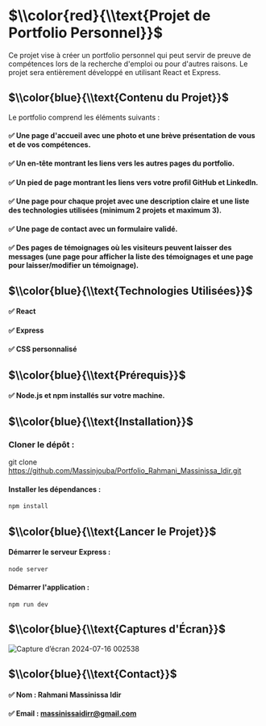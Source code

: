 # $\\color{red}{\\text{Projet de Portfolio Personnel}}$
Ce projet vise à créer un portfolio personnel qui peut servir de preuve de compétences lors de la recherche d'emploi ou pour d'autres raisons. Le projet sera entièrement développé en utilisant React et Express.

## $\\color{blue}{\\text{Contenu du Projet}}$
Le portfolio comprend les éléments suivants :
####  ✅ Une page d'accueil avec une photo et une brève présentation de vous et de vos compétences.
####  ✅ Un en-tête montrant les liens vers les autres pages du portfolio.
####  ✅ Un pied de page montrant les liens vers votre profil GitHub et LinkedIn.
####  ✅ Une page pour chaque projet avec une description claire et une liste des technologies utilisées (minimum 2 projets et maximum 3).
####  ✅ Une page de contact avec un formulaire validé.
####  ✅ Des pages de témoignages où les visiteurs peuvent laisser des messages (une page pour afficher la liste des témoignages et une page pour laisser/modifier un témoignage).

## $\\color{blue}{\\text{Technologies Utilisées}}$
####  ✅ React
####  ✅ Express
####  ✅ CSS personnalisé

## $\\color{blue}{\\text{Prérequis}}$
####  ✅ Node.js et npm installés sur votre machine.

## $\\color{blue}{\\text{Installation}}$
### Cloner le dépôt :
git clone https://github.com/Massinjouba/Portfolio_Rahmani_Massinissa_Idir.git

#### Installer les dépendances :
```bash
npm install
```

## $\\color{blue}{\\text{Lancer le Projet}}$
#### Démarrer le serveur Express :
```bash
node server
```

#### Démarrer l'application :
```bach
npm run dev
```

## $\\color{blue}{\\text{Captures d'Écran}}$
![Capture d’écran 2024-07-16 002538](https://github.com/user-attachments/assets/1ae49acd-1e7b-40c1-a151-ab657a269821)

## $\\color{blue}{\\text{Contact}}$
#### ✅ Nom : Rahmani Massinissa Idir
#### ✅ Email : massinissaidirr@gmail.com

